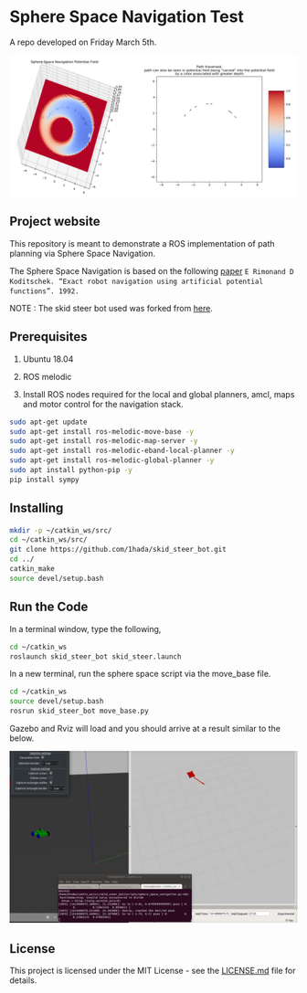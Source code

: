 # Sphere Space Navigation Test
A repo developed on Friday March 5th.

![skid-steer robot model](images/sphere_space_demo_skid_steer.png)

## Project website

This repository is meant to demonstrate a ROS implementation of path planning via Sphere Space Navigation.

The Sphere Space Navigation is based on the following [paper](https://kodlab.seas.upenn.edu/uploads/Kod/Rimon92.pdf) 
``` E Rimonand D Koditschek. “Exact robot navigation using artificial potential functions”. 1992. ```


NOTE : The skid steer bot used was forked from [here](https://github.com/Heych88/skid_steer_bot).

## Prerequisites

1. Ubuntu 18.04 

2. ROS melodic

3. Install ROS nodes required for the local and global planners, amcl, maps and motor control for the navigation stack.

```sh
sudo apt-get update
sudo apt-get install ros-melodic-move-base -y
sudo apt-get install ros-melodic-map-server -y
sudo apt-get install ros-melodic-eband-local-planner -y
sudo apt-get install ros-melodic-global-planner -y
sudo apt install python-pip -y
pip install sympy
```

## Installing

```sh
mkdir -p ~/catkin_ws/src/
cd ~/catkin_ws/src/
git clone https://github.com/1hada/skid_steer_bot.git
cd ../
catkin_make
source devel/setup.bash
```

## Run the Code

In a terminal window, type the following,
```sh
cd ~/catkin_ws
roslaunch skid_steer_bot skid_steer.launch
```

In a new terminal, run the sphere space script via the move_base file.
```sh
cd ~/catkin_ws
source devel/setup.bash
rosrun skid_steer_bot move_base.py
```


Gazebo and Rviz will load and you should arrive at a result similar to the below.

![sphere_space_demo](images/sphere_space_demo.gif)


## License

This project is licensed under the MIT License - see the [LICENSE.md](LICENSE.md) file for details.
